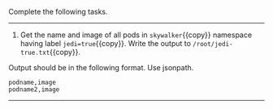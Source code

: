 Complete the following tasks.

---

1. Get the name and image of all pods in `skywalker`{{copy}} namespace having label `jedi=true`{{copy}}. Write the output to `/root/jedi-true.txt`{{copy}}.

Output should be in the following format. Use jsonpath.
```
podname,image
podname2,image
```

---
<br/>
<br/>
